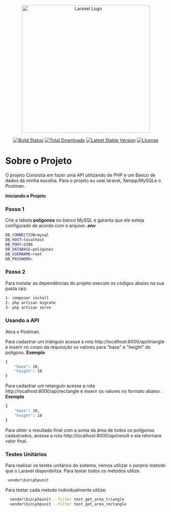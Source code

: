 <p align="center"><a href="https://laravel.com" target="_blank"><img src="https://raw.githubusercontent.com/laravel/art/master/logo-lockup/5%20SVG/2%20CMYK/1%20Full%20Color/laravel-logolockup-cmyk-red.svg" width="400" alt="Laravel Logo"></a></p>

<p align="center">
<a href="https://travis-ci.org/laravel/framework"><img src="https://travis-ci.org/laravel/framework.svg" alt="Build Status"></a>
<a href="https://packagist.org/packages/laravel/framework"><img src="https://img.shields.io/packagist/dt/laravel/framework" alt="Total Downloads"></a>
<a href="https://packagist.org/packages/laravel/framework"><img src="https://img.shields.io/packagist/v/laravel/framework" alt="Latest Stable Version"></a>
<a href="https://packagist.org/packages/laravel/framework"><img src="https://img.shields.io/packagist/l/laravel/framework" alt="License"></a>
</p>

# Sobre o Projeto
O projeto Consistia em fazer uma API utilizando de PHP e um Banco de dados da minha escolha.
Para o projeto eu usei laravel, Xampp/MySQLe o Postman.

**Iniciando o Projeto**
### Passo 1
Crie a tabela **polígonos** no banco MySQL e garanta que ele esteja configurado de acordo com o arquivo **.env**
```sh
DB_CONNECTION=mysql
DB_HOST=localhost
DB_PORT=3306
DB_DATABASE=polígonos
DB_USERNAME=root
DB_PASSWORD=
```
### Passo 2
Para instalar as dependências do projeto execute os códigos abaixo na sua pasta raiz:
```sh
1- composer install
2- php artisan migrate
3- php artisan serve
```
### Usando a API
Abra o Postman.

Para cadastrar um triângulo acesse a rota http://localhost:8000/api/triangle e inserir no corpo da requisição os valores para "base" e "height" do polígono.
**Exemplo**
```sh
{
	"base": 10,
	"height": 10
}
```

Para cadastrar um retangulo acesse a rota http://localhost:8000/api/rectangle e inserir os valores no formato abaixo .
**Exemplo**
```sh
{
	"base": 10,
	"height": 10
}
```
Para obter o resultado final com a soma da área de todos os polígonos cadastrados, acesse a rota http://localhost:8000/api/result e ela retornara valor final.

### Testes Unitários
Para realizar os testes unitários do sistema, iremos utilizar o porprio metodo que o Laravel disponibiliza.
Para testar todos os metodos utilize
```sh
 vendor\bin\phpunit 
```
Para testar cada metodo individualmente utilize:
```sh
  vendor\bin\phpunit --filter test_get_area_triangle
  vendor\bin\phpunit --filter test_get_area_rectangle
```
